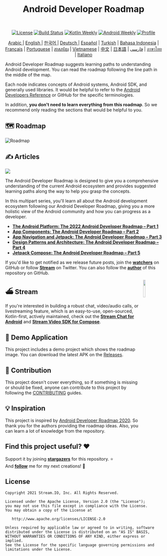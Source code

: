 <h1 align="center">Android Developer Roadmap</h1></br>

<p align="center">
  <a href="https://opensource.org/licenses/Apache-2.0"><img alt="License" src="https://img.shields.io/badge/License-Apache%202.0-blue.svg"/></a>
  <a href="https://github.com/skydoves/android-developer-roadmap/actions/workflows/build.yml"><img alt="Build Status" src="https://github.com/skydoves/android-developer-roadmap/actions/workflows/build.yml/badge.svg"/></a>
  <a href="https://mailchi.mp/kotlinweekly/kotlin-weekly-279"><img alt="Kotlin Weekly" src="https://skydoves.github.io/badges/kotlin-weekly2.svg"/></a>
  <a href="https://androidweekly.net/issues/issue-495"><img alt="Android Weekly" src="https://skydoves.github.io/badges/android-weekly.svg"/></a>
  <a href="https://github.com/skydoves"><img alt="Profile" src="https://skydoves.github.io/badges/skydoves.svg"/></a>
</p>
<p align="center">
<a href="/README_AR.md" target="_blank"> Arabic </a> | <a href="/README.md" target="_blank"> English </a> | <a href="/README_KR.md" target="_blank"> 한국어 </a> | <a href="/README_DE.md" target="_blank"> Deutsch </a>| <a href="/README_ES.md" target="_blank"> Español</a> | <a href="/README_TR.md" target="_blank"> Turkish</a> | <a href="/README_ID.md" target="_blank"> Bahasa Indonesia</a> | <a href="/README_FR.md" target="_blank"> Français</a> | <a href="/README_PT.md" target="_blank"> Portuguese</a> | <a href="/README_KHM.md" target="_blank">ភាសាខ្មែរ</a> | <a href="/README_VI.md" target="_blank">Vietnamese</a> | <a href="/README_CN.md" target="_blank">中文</a> | <a href="/README_JP.md" target="_blank">日本語</a> | <a href="/README_FA.md" target="_blank">فارسی</a> | <a href="/README_TH.md" target="_blank">ภาษาไทย</a> | <a href="/README_IT.md" target="_blank">Italiano</a>
</p>

Android Developer Roadmap suggests learning paths to understanding Android development. You can read the roadmap following the line path in the middle of the map. <br>

Each node indicates concepts of Android systems, Android SDK, and generally used libraries. It would be helpful to refer to the [Android Developers Reference](https://developer.android.com/reference) or GitHub for the specific terminologies. <br>

In addition, **you don't need to learn everything from this roadmap**. So we recommend only reading the sections that would be helpful to you.

## 🗺 Roadmap

<picture>
  <source media="(prefers-color-scheme: dark)" srcset="images/android_developer_roadmap_dark.png">
  <img alt="Roadmap" src="images/android_developer_roadmap.png">
</picture>

## ✍️ Articles

<a href="https://getstream.io/blog/android-developer-roadmap/"><img src="images/article.png" /></a><br>

The Android Developer Roadmap is designed to give you a comprehensive understanding of the current Android ecosystem and provides suggested learning paths along the way to help you grasp the concepts.<br>

In this multipart series, you'll learn all about the Android development ecosystem following our Android Developer Roadmap, giving you a more holistic view of the Android community and how you can progress as a developer.

- **[The Android Platform: The 2022 Android Developer Roadmap – Part 1](https://getstream.io/blog/android-developer-roadmap/)**
- **[App Components: The Android Developer Roadmap – Part 2](https://getstream.io/blog/android-developer-roadmap-part-2/)**
- **[App Navigation and Jetpack: The Android Developer Roadmap – Part 3](https://getstream.io/blog/android-developer-roadmap-part-3/)**
- **[Design Patterns and Architecture: The Android Developer Roadmap – Part 4](https://getstream.io/blog/design-patterns-and-architecture-the-android-developer-roadmap-part-4/)**
- **[Jetpack Compose: The Android Developer Roadmap – Part 5](https://getstream.io/blog/android-developer-roadmap-part-5/)**

If you'd like to get notified as we release future posts, join the **[watchers](https://github.com/skydoves/android-developer-roadmap/watchers)** on GitHub or follow **[Stream](https://twitter.com/getstream_io)** on Twitter. You can also follow the __[author](https://github.com/skydoves)__ of this repository on GitHub.

<a href="https://getstream.io/tutorials/android-chat?utm_source=Github&utm_medium=Github_Repo_Content_Ad&utm_content=Developer&utm_campaign=2022AndroidDeveloperRoadmap&utm_term=DevRelOss">
<img src="https://user-images.githubusercontent.com/24237865/138428440-b92e5fb7-89f8-41aa-96b1-71a5486c5849.png" align="right" width="12%"/>
</a>

## ⛴ Stream

If you're interested in building a robust chat, video/audio calls, or livestreaming feature, which is an easy-to-use, open-sourced, Kotlin-first, actively maintained, check out the __[Stream Chat for Android](https://getstream.io/tutorials/android-chat?utm_source=Github&utm_medium=Github_Repo_Content_Ad&utm_content=Developer&utm_campaign=2022AndroidDeveloperRoadmap&utm_term=DevRelOss)__ and __[Stream Video SDK for Compose](https://getstream.io/video/sdk/android/tutorial/video-calling?utm_source=Github&utm_medium=Github_Repo_Content_Ad&utm_content=Developer&utm_campaign=2022AndroidDeveloperRoadmap&utm_term=DevRelOss)__.

## 📱 Demo Application

This project includes a demo project which shows the roadmap image. You can download the latest APK on the [Releases](https://github.com/skydoves/android-developer-roadmap/releases).

## 🤝 Contribution

This project doesn't cover everything, so if something is missing or should be fixed, anyone can contribute to this project by following the [CONTRIBUTING](CONTRIBUTING.md) guides.

## 💡 Inspiration

This project is inspired by [Android Developer Roadmap 2020](https://github.com/mobile-roadmap/android-developer-roadmap). So thank you for the authors providing the roadmap ideas. Also, you can learn a lot of knowledge from the repository.

## Find this project useful? :heart:

Support it by joining __[stargazers](https://github.com/skydoves/android-developer-roadmap/stargazers)__ for this repository. :star: <br>
And __[follow](https://github.com/skydoves)__ me for my next creations! 🤩

## License
```
Copyright 2021 Stream.IO, Inc. All Rights Reserved.

Licensed under the Apache License, Version 2.0 (the "License");
you may not use this file except in compliance with the License.
You may obtain a copy of the License at

   http://www.apache.org/licenses/LICENSE-2.0

Unless required by applicable law or agreed to in writing, software
distributed under the License is distributed on an "AS IS" BASIS,
WITHOUT WARRANTIES OR CONDITIONS OF ANY KIND, either express or implied.
See the License for the specific language governing permissions and
limitations under the License.
```
